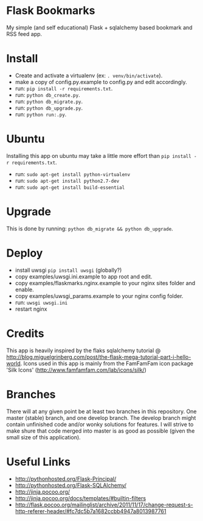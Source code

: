 Flask Bookmarks
===============
My simple (and self educational) Flask + sqlalchemy based bookmark and RSS feed app.

Install
=======
* Create and activate a virtualenv (ex: `. venv/bin/activate`).
* make a copy of config.py.example to config.py and edit accordingly.
* run: `pip install -r requirements.txt`.
* run: `python db_create.py`.
* run: `python db_migrate.py`.
* run: `python db_upgrade.py`.
* run: `python run:.py`.

Ubuntu
======
Installing this app on ubuntu may take a little more effort than `pip install -r requirements.txt`.
* run: `sudo apt-get install python-virtualenv`
* run: `sudo apt-get install python2.7-dev`
* run: `sudo apt-get install build-essential`

Upgrade
=======
This is done by running: `python db_migrate && python db_upgrade`. 

Deploy
======
* install uwsgi `pip install uwsgi` (globally?)
* copy examples/uwsgi.ini.example to app root and edit.
* copy examples/flaskmarks.nginx.example to your nginx sites folder and enable.
* copy examples/uwsgi_params.example to your nginx config folder.
* run: `uwsgi uwsgi.ini`
* restart nginx

Credits
=======
This app is heavily inspired by the flaks sqlalchemy tutorial @ http://blog.miguelgrinberg.com/post/the-flask-mega-tutorial-part-i-hello-world. Icons used in this app is mainly from the FamFamFam icon package 'Silk Icons' (http://www.famfamfam.com/lab/icons/silk/)

Branches
========
There will at any given point be at least two branches in this repository. One master (stable) branch, and one develop branch. The develop branch might contain unfinished code and/or wonky solutions for features. I will strive to make shure that code merged into master is as good as possible (given the small size of this application).

Useful Links
============
* http://pythonhosted.org/Flask-Principal/
* http://pythonhosted.org/Flask-SQLAlchemy/
* http://jinja.pocoo.org/
* http://jinja.pocoo.org/docs/templates/#builtin-filters
* http://flask.pocoo.org/mailinglist/archive/2011/11/17/change-request-s-http-referer-header/#fc7dc5b7a1682ccbb4947a8013987761
